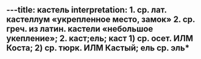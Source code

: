 ---title: кастель
interpretation: 1. ср. лат. кастеллум «укрепленное место, замок» 2. ср. греч. из латин. кастели «небольшое укепление»; 2. каст;ель; каст 1) ср. осет. ИЛМ Коста; 2) ср. тюрк. ИЛМ Кастый; ель ср. эль*
---
